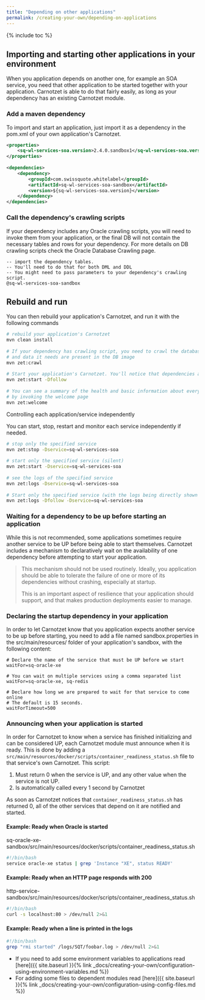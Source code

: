 ```yaml
---
title: "Depending on other applications"
permalink: /creating-your-own/depending-on-applications
---
```

{% include toc %}

## Importing and starting other applications in your environment

When you application depends on another one, for example an SOA service, you need that other application to be started together with your application. 
Carnotzet is able to do that fairly easily, as long as your dependency has an existing Carnotzet module.

### Add a maven dependency

To import and start an application, just import it as a dependency in the pom.xml of your own application's Carnotzet.

```xml
<properties>
    <sq-wl-services-soa.version>2.4.0.sandbox1</sq-wl-services-soa.version>
</properties>
 
<dependencies>
    <dependency>
        <groupId>com.swissquote.whitelabel</groupId>
        <artifactId>sq-wl-services-soa-sandbox</artifactId>
        <version>${sq-wl-services-soa.version}</version>
    </dependency>
</dependencies>
```

### Call the dependency's crawling scripts

If your dependency includes any Oracle crawling scripts, you will need to invoke them from your application, or the final DB will not contain the necessary tables and rows for your dependency. For more details on DB crawling scripts check the Oracle Database Crawling page.

```
-- import the dependency tables.
-- You'll need to do that for both DML and DDL
-- You might need to pass parameters to your dependency's crawling script.
@sq-wl-services-soa-sandbox
```

## Rebuild and run

You can then rebuild your application's Carnotzet, and run it with the following commands

```bash
# rebuild your application's Carnotzet
mvn clean install
 
# If your dependency has crawling script, you need to crawl the database again to make sure that the tables
# and data it needs are present in the DB image
mvn zet:crawl
 
# Start your application's Carnotzet. You'll notice that dependencies also start when you run that
mvn zet:start -Dfollow
 
# You can see a summary of the health and basic information about every service running in the Carnotzet environment
# by invoking the welcome page
mvn zet:welcome
```

Controlling each application/service independently

You can start, stop, restart and monitor each service independently if needed.

```bash
# stop only the specified service
mvn zet:stop -Dservice=sq-wl-services-soa
 
# start only the specified service (silent)
mvn zet:start -Dservice=sq-wl-services-soa
 
# see the logs of the specified service
mvn zet:logs -Dservice=sq-wl-services-soa
 
# Start only the specified service (with the logs being directly shown in the console)
mvn zet:logs -Dfollow -Dservice=sq-wl-services-soa
```

### Waiting for a dependency to be up before starting an application

While this is not recommended, some applications sometimes require another service to be UP before being able to start themselves. 
Carnotzet includes a mechanism to declaratively wait on the availability of one dependency before attempting to start your application.

> This mechanism should not be used routinely. Ideally, you application should be able to tolerate the failure of one or more of its dependencies without crashing, especially at startup.
>
> This is an important aspect of resilience that your application should support, and that makes production deployments easier to manage.

### Declaring the startup dependency in your application

In order to let Carnotzet know that you application expects another service to be up before starting, you need to add a file named sandbox.properties in the src/main/resources/ folder of your application's sandbox, with the following content:
```
# Declare the name of the service that must be UP before we start
waitFor=sq-oracle-xe
 
# You can wait on multiple services using a comma separated list
waitFor=sq-oracle-xe, sq-redis
 
# Declare how long we are prepared to wait for that service to come online
# The default is 15 seconds.
waitForTimeout=500
```

### Announcing when your application is started

In order for Carnotzet to know when a service has finished initializing and can be considered UP, each Carnotzet module must announce when it is ready. 
This is done by adding a `src/main/resources/docker/scripts/container_readiness_status.sh` file to that service's own Carnotzet. This script:

1. Must return 0 when the service is UP, and any other value when the service is not UP.
1. Is automatically called every 1 second by Carnotzet

As soon as Carnotzet notices that `container_readiness_status.sh` has returned 0, all of the other services that depend on it are notified and started.

#### Example: Ready when Oracle is started

sq-oracle-xe-sandbox/src/main/resources/docker/scripts/container_readiness_status.sh

```bash
#!/bin/bash
service oracle-xe status | grep 'Instance "XE", status READY'
```

#### Example: Ready when an HTTP page responds with 200

http-service-sandbox/src/main/resources/docker/scripts/container_readiness_status.sh
```bash
#!/bin/bash
curl -s localhost:80 > /dev/null 2>&1
```

#### Example: Ready when a line is printed in the logs

```bash
#!/bin/bash
grep "rmi started" /logs/SQT/foobar.log > /dev/null 2>&1
``` 

- If you need to add some environment variables to applications read [here]({{ site.baseurl }}{% link _docs/creating-your-own/configuration-using-environment-variables.md %})
- For adding some files to dependent modules read [here]({{ site.baseurl }}{% link _docs/creating-your-own/configuration-using-config-files.md %})
